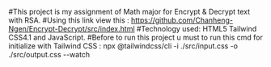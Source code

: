 #This project is my assignment of Math major for Encrypt & Decrypt text with RSA.
#Using this link view this : https://github.com/Chanheng-Ngen/Encrypt-Decrypt/src/index.html
#Technology used: HTML5 Tailwind CSS4.1 and JavaScript.
#Before to run this project u must to run this cmd for initialize with Tailwind CSS : npx @tailwindcss/cli -i ./src/input.css -o ./src/output.css --watch
